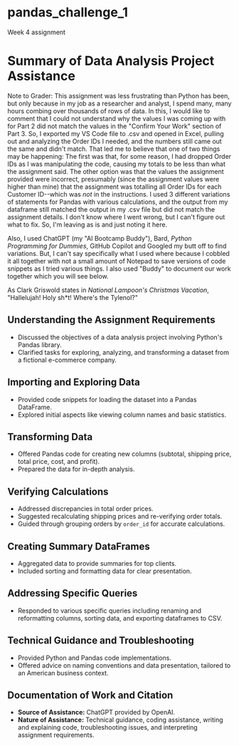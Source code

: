 # pandas_challenge_1
Week 4 assignment 
# Summary of Data Analysis Project Assistance

Note to Grader:
This assignment was less frustrating than Python has been, but only because in my job as a researcher and analyst, I spend many, many hours combing over thousands of rows of data. In this, I would like to comment that I could not understand why the values I was coming up with for Part 2 did not match the values in the "Confirm Your Work" section of Part 3. So, I exported my VS Code file to .csv and opened in Excel, pulling out and analyzing the Order IDs I needed, and the numbers still came out the same and didn't match. That led me to believe that one of two things may be happening: The first was that, for some reason, I had dropped Order IDs as I was manipulating the code, causing my totals to be less than what the assignment said. The other option was that the values the assignment provided were incorrect, presumably (since the assignment values were higher than mine) that the assignment was totalling all Order IDs for each Customer ID--which was _not_ in the instructions. I used 3 different variations of statements for Pandas with various calculations, and the output from my dataframe still matched the output in my .csv file but did not match the assignment details. I don't know where I went wrong, but I can't figure out what to fix. So, I'm leaving as is and just noting it here. 

Also, I used ChatGPT (my "AI Bootcamp Buddy"), Bard, _Python Programming for Dummies_, GitHub Copilot and Googled my butt off to find variations. But, I can't say specifically what I used where because I cobbled it all together with not a small amount of Notepad to save versions of code snippets as I tried various things. I also used "Buddy" to document our work together which you will see below.

As Clark Griswold states in _National Lampoon's Christmas Vacation_, "Hallelujah! Holy sh*t! Where's the Tylenol?"

## Understanding the Assignment Requirements
- Discussed the objectives of a data analysis project involving Python's Pandas library.
- Clarified tasks for exploring, analyzing, and transforming a dataset from a fictional e-commerce company.

## Importing and Exploring Data
- Provided code snippets for loading the dataset into a Pandas DataFrame.
- Explored initial aspects like viewing column names and basic statistics.

## Transforming Data
- Offered Pandas code for creating new columns (subtotal, shipping price, total price, cost, and profit).
- Prepared the data for in-depth analysis.

## Verifying Calculations
- Addressed discrepancies in total order prices.
- Suggested recalculating shipping prices and re-verifying order totals.
- Guided through grouping orders by `order_id` for accurate calculations.

## Creating Summary DataFrames
- Aggregated data to provide summaries for top clients.
- Included sorting and formatting data for clear presentation.

## Addressing Specific Queries
- Responded to various specific queries including renaming and reformatting columns, sorting data, and exporting dataframes to CSV.

## Technical Guidance and Troubleshooting
- Provided Python and Pandas code implementations.
- Offered advice on naming conventions and data presentation, tailored to an American business context.

## Documentation of Work and Citation
- **Source of Assistance:** ChatGPT provided by OpenAI.
- **Nature of Assistance:** Technical guidance, coding assistance, writing and explaining code, troubleshooting issues, and interpreting assignment requirements.
